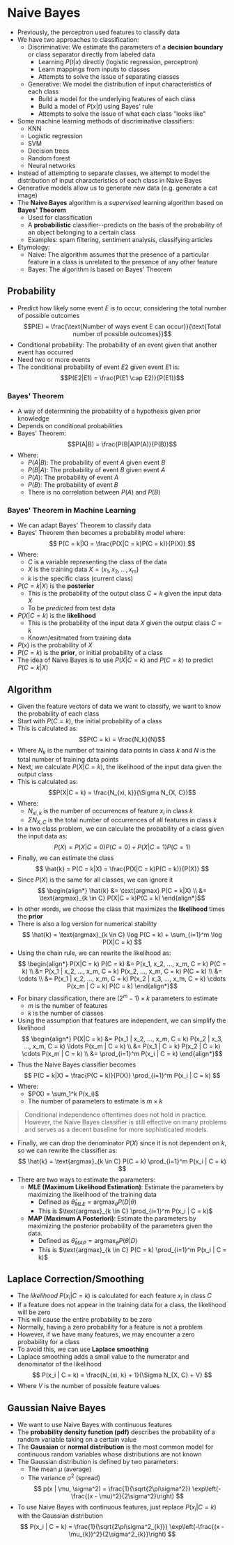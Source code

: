 # Naive Bayes
- Previously, the perceptron used features to classify data
- We have two approaches to classification:
    - Discriminative: We estimate the parameters of a **decision boundary** or class separator directly from labeled data
        - Learning $P(t|x)$ directly (logistic regression, perceptron)
        - Learn mappings from inputs to classes
        - Attempts to solve the issue of separating classes
    - Generative: We model the distribution of input characteristics of each class
        - Build a model for the underlying features of each class
        - Build a model of $P(x|t)$ using Bayes' rule
        - Attempts to solve the issue of what each class "looks like"
- Some machine learning methods of discriminative classifiers:
    - KNN
    - Logistic regression
    - SVM
    - Decision trees
    - Random forest
    - Neural networks
- Instead of attempting to separate classes, we attempt to model the distribution of input characteristics of each class in Naive Bayes
- Generative models allow us to generate new data (e.g. generate a cat image)
- The **Naive Bayes** algorithm is a *supervised* learning algorithm based on **Bayes' Theorem**
    - Used for classification
    - A **probabilistic** classifier--predicts on the basis of the probability of an object belonging to a certain class
    - Examples: spam filtering, sentiment analysis, classifying articles
- Etymology:
    - Naive: The algorithm assumes that the presence of a particular feature in a class is unrelated to the presence of any other feature
    - Bayes: The algorithm is based on Bayes' Theorem
## Probability
- Predict how likely some event $E$ is to occur, considering the total number of possible outcomes
$$P(E) = \frac{\text{Number of ways event E can occur}}{\text{Total number of possible outcomes}}$$
- Conditional probability: The probability of an event given that another event has occurred
- Need two or more events
- The conditional probability of event $E2$ given event $E1$ is:
$$P(E2|E1) = \frac{P(E1 \cap E2)}{P(E1)}$$
### Bayes' Theorem
- A way of determining the probability of a hypothesis given prior knowledge
- Depends on conditional probabilities
- Bayes' Theorem:
$$P(A|B) = \frac{P(B|A)P(A)}{P(B)}$$
- Where:
    - $P(A|B)$: The probability of event $A$ given event $B$
    - $P(B|A)$: The probability of event $B$ given event $A$
    - $P(A)$: The probability of event $A$
    - $P(B)$: The probability of event $B$
    - There is no correlation between $P(A)$ and $P(B)$
### Bayes' Theorem in Machine Learning
- We can adapt Bayes' Theorem to classify data
- Bayes' Theorem then becomes a probability model where:
$$ P(C = k|X) = \frac{P(X|C = k)P(C = k)}{P(X)} $$
- Where:
    - $C$ is a variable representing the class of the data
    - $X$ is the training data $X = (x_1, x_2, ..., x_m)$
    - $k$ is the specific class (current class)
- $P(C = k|X)$ is the **posterier**
    - This is the probability of the output class $C=k$ given the input data $X$
    - To be *predicted* from test data
- $P(X|C = k)$ is the **likelihood**
    - This is the probability of the input data $X$ given the output class $C=k$
    - Known/esitmated from training data
- $P(x)$ is the probability of $X$
- $P(C = k)$ is the **prior**, or initial probability of a class
- The idea of Naive Bayes is to use $P(X|C = k)$ and $P(C = k)$ to predict $P(C = k|X)$
## Algorithm
- Given the feature vectors of data we want to classify, we want to know the probability of each class
- Start with $P(C = k)$, the initial probability of a class
- This is calculated as:
$$P(C = k) = \frac{N_k}{N}$$
- Where $N_k$ is the number of training data points in class $k$ and $N$ is the total number of training data points
- Next, we calculate $P(X|C = k)$, the likelihood of the input data given the output class
- This is calculated as:
$$P(X|C = k) = \frac{N_{xi, k}}{\Sigma N_{X, C}}$$
- Where:
    - $N_{xi, k}$ is the number of occurrences of feature $x_i$ in class $k$
    - $\Sigma N_{X, C}$ is the total number of occurrences of all features in class $k$
- In a two class problem, we can calculate the probability of a class given the input data as:
$$ P(X) = P(X|C = 0)P(C = 0) + P(X|C = 1)P(C = 1) $$
- Finally, we can estimate the class
$$ \hat{k} = P(C = k|X) = \frac{P(X|C = k)P(C = k)}{P(X)} $$
- Since $P(X)$ is the same for all classes, we can ignore it
$$ \begin{align*}
\hat{k} &= \text{argmax} P(C = k|X) \\
&= \text{argmax}_{k \in C} P(X|C = k)P(C = k) 
\end{align*}$$
- In other words, we choose the class that maximizes the **likelihood** times the **prior**
- There is also a log version for numerical stability
$$ \hat{k} = \text{argmax}_{k \in C} \log P(C = k) + \sum_{i=1}^m \log P(X|C = k) $$
- Using the chain rule, we can rewrite the likelihood as:
$$ \begin{align*}
P(X|C = k) P(C = k) &= P(x_1, x_2, ..., x_m, C = k) P(C = k) \\
&= P(x_1 | x_2, ..., x_m, C = k) P(x_2, ..., x_m, C = k) P(C = k) \\
&= \cdots \\
&= P(x_1 | x_2, ..., x_m, C = k) P(x_2 | x_3, ..., x_m, C = k) \cdots P(x_m | C = k) P(C = k)
\end{align*}$$
- For binary classification, there are $(2^m - 1) \times k$ parameters to estimate
    - $m$ is the number of features
    - $k$ is the number of classes
- Using the assumption that features are independent, we can simplify the likelihood
$$ \begin{align*}
P(X|C = k) &= P(x_1 | x_2, ..., x_m, C = k) P(x_2 | x_3, ..., x_m, C = k) \ldots P(x_m | C = k) \\
&= P(x_1 | C = k) P(x_2 | C = k) \cdots P(x_m | C = k) \\
&= \prod_{i=1}^m P(x_i | C = k)
\end{align*}$$
- Thus the Naive Bayes classifier becomes
$$ P(C = k|X) = \frac{P(C = k)}{P(X)} \prod_{i=1}^m P(x_i | C = k) $$
- Where:
    - $P(X) = \sum_1^k P(x_i)$
    - The number of parameters to estimate is $m \times k$
> Conditional independence oftentimes does not hold in practice. However, the Naive Bayes classifier is still effective on many problems and serves as a decent baseline for more sophisticated models.
- Finally, we can drop the denominator $P(X)$ since it is not dependent on $k$, so we can rewrite the classifier as:
$$ \hat{k} = \text{argmax}_{k \in C} P(C = k) \prod_{i=1}^m P(x_i | C = k) $$
- There are two ways to estimate the parameters:
    - **MLE (Maximum Likelihood Estimation)**: Estimate the parameters by maximizing the likelihood of the training data
        - Defined as $\hat{\theta}_{MLE} = \text{argmax}_{\theta} P(D|\theta)$
        - This is $\text{argmax}_{k \in C} \prod_{i=1}^m P(x_i | C = k)$
    - **MAP (Maximum A Posteriori)**: Estimate the parameters by maximizing the posterior probability of the parameters given the data. 
        - Defined as $\hat{\theta}_{MAP} = \text{argmax}_{\theta} P(\theta|D)$
        - This is $\text{argmax}_{k \in C} P(C = k) \prod_{i=1}^m P(x_i | C = k)$
## Laplace Correction/Smoothing
- The *likelihood* $P(x_i | C = k)$ is calculated for each feature $x_i$ in class $C$
- If a feature does not appear in the training data for a class, the likelihood will be zero
- This will cause the entire probability to be zero
- Normally, having a zero probability for a feature is not a problem
- However, if we have many features, we may encounter a zero probability for a class
- To avoid this, we can use **Laplace smoothing**
- Laplace smoothing adds a small value to the numerator and denominator of the likelihood
$$ P(x_i | C = k) = \frac{N_{xi, k} + 1}{\Sigma N_{X, C} + V} $$
- Where $V$ is the number of possible feature values
## Gaussian Naive Bayes
- We want to use Naive Bayes with continuous features
- The **probability density function (pdf)** describes the probability of a random variable taking on a certain value
- The **Gaussian** or **normal distribution** is the most common model for continuous random variables whose distributions are not known
- The Gaussian distribution is defined by two parameters:
    - The mean $\mu$ (average)
    - The variance $\sigma^2$ (spread)
$$ p(x | \mu, \sigma^2) = \frac{1}{\sqrt{2\pi\sigma^2}} \exp\left(-\frac{(x - \mu)^2}{2\sigma^2}\right) $$
- To use Naive Bayes with continuous features, just replace $P(x_i | C = k)$ with the Gaussian distribution
$$ P(x_i | C = k) = \frac{1}{\sqrt{2\pi\sigma^2_{k}}} \exp\left(-\frac{(x - \mu_{k})^2}{2\sigma^2_{k}}\right) $$